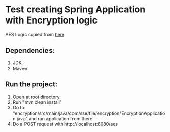 # Test creating Spring Application with Encryption logic


AES Logic copied from [here](https://github.com/MonashCybersecurityLab/Boolean-Query-SSE/blob/master/src/util/AES.java)

## Dependencies:
1. JDK
2. Maven

## Run the project:
1. Open at root directory.
2. Run "mvn clean install"
3. Go to "encryption/src/main/java/com/sse/file/encryption/EncryptionApplication.java" and run application from there
4. Do a POST request with http://localhost:8080/aes
